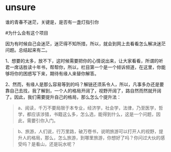 # unsure
谁的青春不迷茫，关键是，是否有一盏灯指引你

#为什么会有这个项目

因为有时候自己会迷茫，迷茫得不知所措，所以，就会到网上去看看怎么解决迷茫问题。总结起来有二。

1、想要的太多，放不下，这时候需要把你的心情说出来，让大家看看，所谓的听君一席话胜读十年书，帮帮你，所以，栏目第一个是一个倾诉频道，在这里，你能够将你的困惑写下来，期待有缘人来替你解答。

2、然而，有缘人是那么容易等到的吗？解链还须系令人，所以，凡事多办还是要靠自己去找，我了解到，一个人的格局开阔了，视野开阔了，路自然而然就开阔了。因此，我们需要提升自己的格局，那么怎么个提升法：

>a、阅读，千万不要局限于本专业，经济学，社会学，法律，乃至医学，哲学，都应该涉猎，书籍这么多，怎么选，能得到什么，这是一个问题，因此，需要引你入门。

>b、旅游，人们说，行万里路，破万卷书，说明旅游可以打开人的视野，提升人的格局，那么，怎么旅游，到哪里旅游，你想好了吗？你问过大伙的感受吗？是看山，还是玩水呢？

